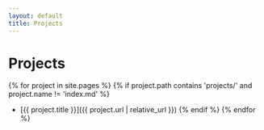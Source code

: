 ```yaml
---
layout: default
title: Projects
---
```


# Projects

{% for project in site.pages %}
{% if project.path contains 'projects/' and project.name != 'index.md' %}
- [{{ project.title }}]({{ project.url | relative_url }})
{% endif %}
{% endfor %}
